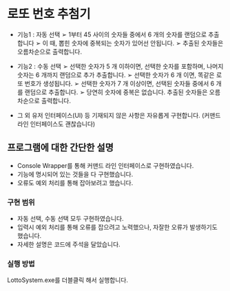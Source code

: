 # 로또 번호 추첨기
* 기능1 : 자동 선택
➢ 1부터 45 사이의 숫자들 중에서 6 개의 숫자를 랜덤으로 추출합니다
➢ 이 때, 뽑힌 숫자에 중복되는 숫자가 있어선 안됩니다.
➢ 추출된 숫자들은 오름차순으로 출력합니다.
* 기능2 : 수동 선택
➢ 선택한 숫자가 5 개 이하이면, 선택한 숫자를 포함하며, 나머지 숫자는 6
개까지 랜덤으로 추가 추출합니다.
➢ 선택한 숫자가 6 개 이면, 똑같은 로또 번호가 생성됩니다.
➢ 선택한 숫자가 7 개 이상이면, 선택된 숫자들 중에서 6 개를 랜덤으로
추출합니다.
➢ 당연히 숫자에 중복은 없습니다. 추출된 숫자들은 오름차순으로
출력합니다.

* 그 외 유저 인터페이스(UI) 등 기재되지 않은 사항은 자유롭게 구현합니다. (커맨드
라인 인터페이스도 괜찮습니다)


## 프로그램에 대한 간단한 설명

* Console Wrapper를 통해 커맨드 라인 인터페이스로 구현하였습니다.
* 기능에 명시되어 있는 것들을 다 구현했습니다.
* 오류도 예외 처리를 통해 잡아보려고 했습니다.


### 구현 범위
* 자동 선택, 수동 선택 모두 구현하였습니다.
* 입력시 예외 처리를 통해 오류를 잡으려고 노력했으나, 자잘한 오류가 발생하기도 했습니다.
* 자세한 설명은 코드에 주석을 달았습니다.


### 실행 방법
  LottoSystem.exe를 더블클릭 해서 실행합니다.

